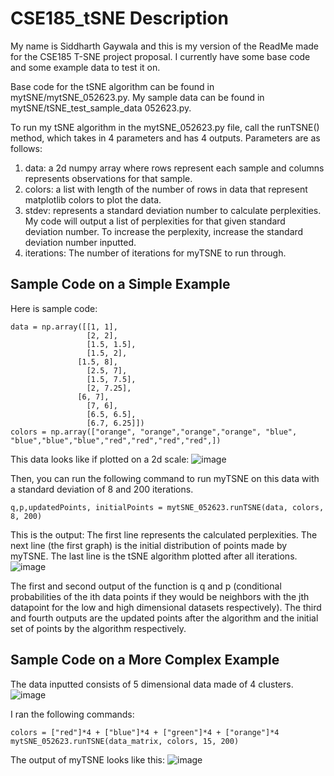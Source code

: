 # CSE185_tSNE Description
My name is Siddharth Gaywala and this is my version of the ReadMe made for the CSE185 T-SNE project proposal. I currently have some base code and some example data to test it on.

Base code for the tSNE algorithm can be found in mytSNE/mytSNE_052623.py. My sample data can be found in mytSNE/tSNE_test_sample_data 052623.py.

To run my tSNE algorithm in the mytSNE_052623.py file, call the runTSNE() method, which takes in 4 parameters and has 4 outputs.
Parameters are as follows:
1. data: a 2d numpy array where rows represent each sample and columns represents observations for that sample.
2. colors: a list with length of the number of rows in data that represent matplotlib colors to plot the data.
3. stdev: represents a standard deviation number to calculate perplexities. My code will output a list of perplexities for that given standard deviation number. To increase the perplexity, increase the standard deviation number inputted.
4. iterations: The number of iterations for myTSNE to run through.

## Sample Code on a Simple Example
Here is sample code:
```
data = np.array([[1, 1],
                 [2, 2],
                 [1.5, 1.5],
                 [1.5, 2],
               [1.5, 8],
                 [2.5, 7],
                 [1.5, 7.5],
                 [2, 7.25],
               [6, 7],
                 [7, 6],
                 [6.5, 6.5],
                 [6.7, 6.25]])
colors = np.array(["orange", "orange","orange","orange", "blue", "blue","blue","blue","red","red","red","red",])
```

This data looks like if plotted on a 2d scale:
![image](https://github.com/Siddharth-Gaywala/CSE185_tSNE/assets/38893705/5c31c69a-d129-4b67-9183-9758c0923bb4)

Then, you can run the following command to run myTSNE on this data with a standard deviation of 8 and 200 iterations.
```
q,p,updatedPoints, initialPoints = mytSNE_052623.runTSNE(data, colors, 8, 200)
```
This is the output:
The first line represents the calculated perplexities. The next line (the first graph) is the initial distribution of points made by myTSNE. The last line is the tSNE algorithm plotted after all iterations.
![image](https://github.com/Siddharth-Gaywala/CSE185_tSNE/assets/38893705/cf76f8e3-ddff-42e3-98a2-7d02f5f8fc4a)

The first and second output of the function is q and p (conditional probabilities of the ith data points if they would be neighbors with the jth datapoint for the low and high dimensional datasets respectively). The third and fourth outputs are the updated points after the algorithm and the initial set of points by the algorithm respectively.

## Sample Code on a More Complex Example

The data inputted consists of 5 dimensional data made of 4 clusters. ![image](https://github.com/Siddharth-Gaywala/CSE185_tSNE/assets/38893705/2f82a678-bd6c-4cc3-b86e-0c3147b68665)

I ran the following commands:
```
colors = ["red"]*4 + ["blue"]*4 + ["green"]*4 + ["orange"]*4
mytSNE_052623.runTSNE(data_matrix, colors, 15, 200)
```

The output of myTSNE looks like this:
![image](https://github.com/Siddharth-Gaywala/CSE185_tSNE/assets/38893705/9330bdf5-a176-4b9e-a1bc-3a366a4bad2b)

